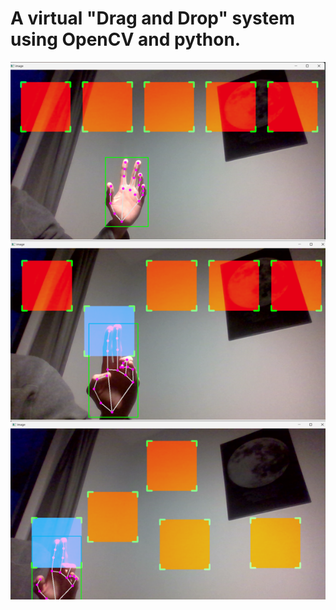 # A virtual "Drag and Drop" system using OpenCV and python.

![Drag and Drop](https://github.com/egbusko/trial-projects/blob/main/Virtual%20Drag%20and%20Drop/drag_drop.png)
